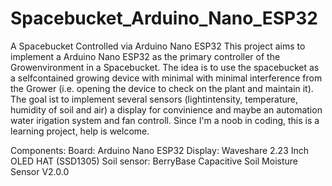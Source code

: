 # Spacebucket_Arduino_Nano_ESP32
A Spacebucket Controlled via Arduino Nano ESP32 
This project aims to implement a Arduino Nano ESP32 as the primary controller of the Growenvironment in a Spacebucket. The idea is to use the spacebucket as a selfcontained growing device with minimal with
minimal interference from the Grower (i.e. opening the device to check on the plant and maintain it). The goal ist to implement several sensors (lightintensity, temperature, humidity of soil and air) a
display for convinience and maybe an automation water irigation system and fan controll.
Since I'm a noob in coding, this is a learning project, help is welcome.

Components:
Board: Arduino Nano ESP32 
Display: Waveshare 2.23 Inch OLED HAT (SSD1305)
Soil sensor: BerryBase Capacitive Soil Moisture Sensor V2.0.0
